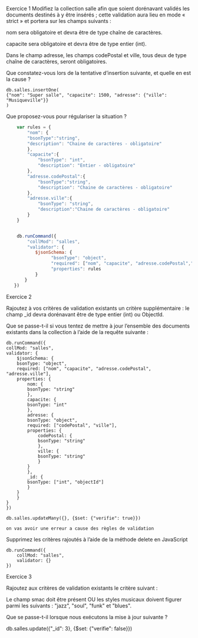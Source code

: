 Exercice 1 
Modifiez la collection salle afin que soient dorénavant validés les documents destinés à y être insérés ; cette validation aura lieu en mode « strict » et portera sur les champs suivants :

nom sera obligatoire et devra être de type chaîne de caractères.

capacite sera obligatoire et devra être de type entier (int).

Dans le champ adresse, les champs codePostal et ville, tous deux de type chaîne de caractères, seront obligatoires.

Que constatez-vous lors de la tentative d’insertion suivante, et quelle en est la cause ?

```
db.salles.insertOne( 
{"nom": "Super salle", "capacite": 1500, "adresse": {"ville": "Musiqueville"}} 
) 
```

Que proposez-vous pour régulariser la situation ?

```js
    var rules = {
	    "nom": {
		"bsonType":"string",		
        "description": "Chaine de caractères - obligatoire"
		},
        "capacite":{
            "bsonType": "int",
            "description": "Entier - obligatoire"
        },
        "adresse.codePostal":{
            "bsonType":"string",
            "description": "Chaine de caractères - obligatoire"
        },	
        "adresse.ville":{
            "bsonType": "string",		
            "description":"Chaine de caractères - obligatoire"
        }
    }


    db.runCommand({
        "collMod": "salles",
        "validator": {
           $jsonSchema: {
                 "bsonType": "object",
                 "required": ["nom", "capacite", "adresse.codePostal","adresse.ville"],
                 "properties": rules
           }
       }
   })

```

Exercice 2

Rajoutez à vos critères de validation existants un critère supplémentaire : le champ _id devra dorénavant être de type entier (int) ou ObjectId.

Que se passe-t-il si vous tentez de mettre à jour l’ensemble des documents existants dans la collection à l’aide de la requête suivante :


    db.runCommand({
    collMod: "salles",
    validator: {
        $jsonSchema: {
        bsonType: "object",
        required: ["nom", "capacite", "adresse.codePostal", "adresse.ville"],
        properties: {
            nom: {
            bsonType: "string"
            },
            capacite: {
            bsonType: "int"
            },
            adresse: {
            bsonType: "object",
            required: ["codePostal", "ville"],
            properties: {
                codePostal: {
                bsonType: "string"
                },
                ville: {
                bsonType: "string"
                }
            }
            },
            _id: {
            bsonType: ["int", "objectId"]
            }
        }
        }
    }
    })

```
db.salles.updateMany({}, {$set: {"verifie": true}}) 
```
    on vas avoir une erreur a cause des règles de validation 

Supprimez les critères rajoutés à l’aide de la méthode delete en JavaScript

    db.runCommand({
        collMod: "salles",
        validator: {}
    })

Exercice 3

Rajoutez aux critères de validation existants le critère suivant :

Le champ smac doit être présent OU les styles musicaux doivent figurer parmi les suivants : "jazz", "soul", "funk" et "blues".

Que se passe-t-il lorsque nous exécutons la mise à jour suivante ?


db.salles.update({"_id": 3}, {$set: {"verifie": false}}) 
